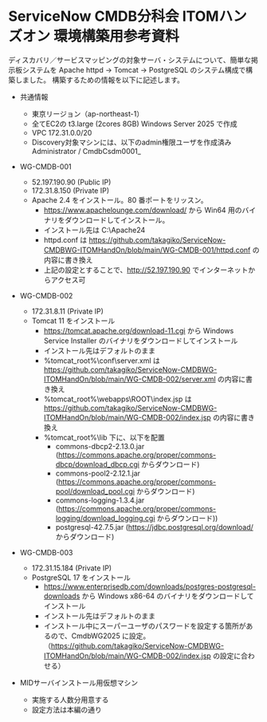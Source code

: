 # ServiceNow CMDB分科会 ITOMハンズオン 環境構築用参考資料

ディスカバリ／サービスマッピングの対象サーバ・システムについて、簡単な掲示板システムを Apache httpd → Tomcat → PostgreSQL のシステム構成で構築しました。
構築するための情報を以下に記述します。

* 共通情報
  * 東京リージョン（ap-northeast-1）
  * 全てEC2の t3.large (2cores 8GB) Windows Server 2025 で作成
  * VPC 172.31.0.0/20
  * Discovery対象マシンには、以下のadmin権限ユーザを作成済み　Administrator / CmdbCsdm0001_

* WG-CMDB-001
  * 52.197.190.90 (Public IP)
  * 172.31.8.150 (Private IP)
  * Apache 2.4 をインストール。80 番ポートをリッスン。
    * https://www.apachelounge.com/download/ から Win64 用のバイナリをダウンロードしてインストール。
    * インストール先は C:\Apache24
    * httpd.conf は https://github.com/takagiko/ServiceNow-CMDBWG-ITOMHandOn/blob/main/WG-CMDB-001/httpd.conf の内容に書き換え
    * 上記の設定とすることで、http://52.197.190.90 でインターネットからアクセス可

* WG-CMDB-002
  * 172.31.8.11 (Private IP)
  * Tomcat 11 をインストール
    * https://tomcat.apache.org/download-11.cgi から Windows Service Installer のバイナリをダウンロードしてインストール
    * インストール先はデフォルトのまま
    * %tomcat_root%\conf\server.xml は https://github.com/takagiko/ServiceNow-CMDBWG-ITOMHandOn/blob/main/WG-CMDB-002/server.xml の内容に書き換え
    * %tomcat_root%\webapps\ROOT\index.jsp は https://github.com/takagiko/ServiceNow-CMDBWG-ITOMHandOn/blob/main/WG-CMDB-002/index.jsp の内容に書き換え
    * %tomcat_root%\lib 下に、以下を配置
      * commons-dbcp2-2.13.0.jar (https://commons.apache.org/proper/commons-dbcp/download_dbcp.cgi からダウンロード)
      * commons-pool2-2.12.1.jar (https://commons.apache.org/proper/commons-pool/download_pool.cgi からダウンロード)
      * commons-logging-1.3.4.jar (https://commons.apache.org/proper/commons-logging/download_logging.cgi からダウンロード))
      * postgresql-42.7.5.jar (https://jdbc.postgresql.org/download/ からダウンロード)

* WG-CMDB-003
  * 172.31.15.184 (Private IP)
  * PostgreSQL 17 をインストール
    * https://www.enterprisedb.com/downloads/postgres-postgresql-downloads から Windows x86-64 のバイナリをダウンロードしてインストール
    * インストール先はデフォルトのまま
    * インストール中にスーパーユーザのパスワードを設定する箇所があるので、CmdbWG2025 に設定。（https://github.com/takagiko/ServiceNow-CMDBWG-ITOMHandOn/blob/main/WG-CMDB-002/index.jsp の設定に合わせる）

* MIDサーバインストール用仮想マシン
  * 実施する人数分用意する
  * 設定方法は本編の通り
